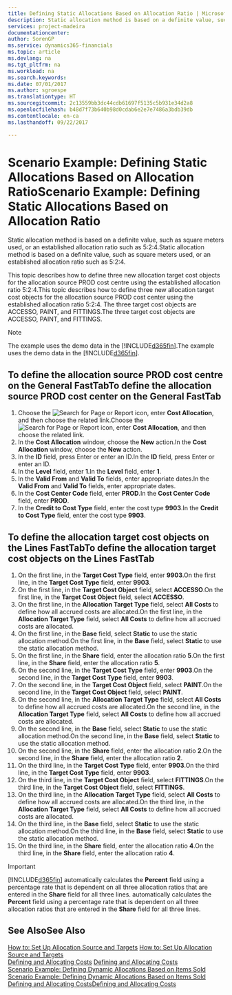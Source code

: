 ```yaml
---
title: Defining Static Allocations Based on Allocation Ratio | Microsoft Docs
description: Static allocation method is based on a definite value, such as square meters used, or an established allocation ratio such as 5:2:4.
services: project-madeira
documentationcenter: 
author: SorenGP
ms.service: dynamics365-financials
ms.topic: article
ms.devlang: na
ms.tgt_pltfrm: na
ms.workload: na
ms.search.keywords: 
ms.date: 07/01/2017
ms.author: sgroespe
ms.translationtype: HT
ms.sourcegitcommit: 2c13559bb3dc44cdb61697f5135c5b931e34d2a8
ms.openlocfilehash: b48d7f73b640b98d0cdab6e2e7e7486a3bdb39db
ms.contentlocale: en-ca
ms.lasthandoff: 09/22/2017

---
```

# <a name="scenario-example-defining-static-allocations-based-on-allocation-ratio"></a><span data-ttu-id="fb61f-103">Scenario Example: Defining Static Allocations Based on Allocation Ratio</span><span class="sxs-lookup"><span data-stu-id="fb61f-103">Scenario Example: Defining Static Allocations Based on Allocation Ratio</span></span>
<span data-ttu-id="fb61f-104">Static allocation method is based on a definite value, such as square meters used, or an established allocation ratio such as 5:2:4.</span><span class="sxs-lookup"><span data-stu-id="fb61f-104">Static allocation method is based on a definite value, such as square meters used, or an established allocation ratio such as 5:2:4.</span></span>  

<span data-ttu-id="fb61f-105">This topic describes how to define three new allocation target cost objects for the allocation source PROD cost centre using the established allocation ratio 5:2:4.</span><span class="sxs-lookup"><span data-stu-id="fb61f-105">This topic describes how to define three new allocation target cost objects for the allocation source PROD cost center using the established allocation ratio 5:2:4.</span></span> <span data-ttu-id="fb61f-106">The three target cost objects are ACCESSO, PAINT, and FITTINGS.</span><span class="sxs-lookup"><span data-stu-id="fb61f-106">The three target cost objects are ACCESSO, PAINT, and FITTINGS.</span></span>  

> [!NOTE]  
>  <span data-ttu-id="fb61f-107">The example uses the demo data in the [!INCLUDE[d365fin](includes/d365fin_md.md)].</span><span class="sxs-lookup"><span data-stu-id="fb61f-107">The example uses the demo data in the [!INCLUDE[d365fin](includes/d365fin_md.md)].</span></span>  

## <a name="to-define-the-allocation-source-prod-cost-center-on-the-general-fasttab"></a><span data-ttu-id="fb61f-108">To define the allocation source PROD cost centre on the General FastTab</span><span class="sxs-lookup"><span data-stu-id="fb61f-108">To define the allocation source PROD cost center on the General FastTab</span></span>  

1.  <span data-ttu-id="fb61f-109">Choose the ![Search for Page or Report](media/ui-search/search_small.png "Search for Page or Report icon") icon, enter **Cost Allocation**, and then choose the related link.</span><span class="sxs-lookup"><span data-stu-id="fb61f-109">Choose the ![Search for Page or Report](media/ui-search/search_small.png "Search for Page or Report icon") icon, enter **Cost Allocation**, and then choose the related link.</span></span>  
2.  <span data-ttu-id="fb61f-110">In the **Cost Allocation** window, choose the **New** action.</span><span class="sxs-lookup"><span data-stu-id="fb61f-110">In the **Cost Allocation** window, choose the **New** action.</span></span>  
3.  <span data-ttu-id="fb61f-111">In the **ID** field, press Enter or enter an ID.</span><span class="sxs-lookup"><span data-stu-id="fb61f-111">In the **ID** field, press Enter or enter an ID.</span></span>  
4.  <span data-ttu-id="fb61f-112">In the **Level** field, enter **1**.</span><span class="sxs-lookup"><span data-stu-id="fb61f-112">In the **Level** field, enter **1**.</span></span>  
5.  <span data-ttu-id="fb61f-113">In the **Valid From** and **Valid To** fields, enter appropriate dates.</span><span class="sxs-lookup"><span data-stu-id="fb61f-113">In the **Valid From** and **Valid To** fields, enter appropriate dates.</span></span>  
6.  <span data-ttu-id="fb61f-114">In the **Cost Center Code** field, enter **PROD**.</span><span class="sxs-lookup"><span data-stu-id="fb61f-114">In the **Cost Center Code** field, enter **PROD**.</span></span>  
7.  <span data-ttu-id="fb61f-115">In the **Credit to Cost Type** field, enter the cost type **9903**.</span><span class="sxs-lookup"><span data-stu-id="fb61f-115">In the **Credit to Cost Type** field, enter the cost type **9903**.</span></span>  

## <a name="to-define-the-allocation-target-cost-objects-on-the-lines-fasttab"></a><span data-ttu-id="fb61f-116">To define the allocation target cost objects on the Lines FastTab</span><span class="sxs-lookup"><span data-stu-id="fb61f-116">To define the allocation target cost objects on the Lines FastTab</span></span>  

1.  <span data-ttu-id="fb61f-117">On the first line, in the **Target Cost Type** field, enter **9903**.</span><span class="sxs-lookup"><span data-stu-id="fb61f-117">On the first line, in the **Target Cost Type** field, enter **9903**.</span></span>  
2.  <span data-ttu-id="fb61f-118">On the first line, in the **Target Cost Object** field, select **ACCESSO**.</span><span class="sxs-lookup"><span data-stu-id="fb61f-118">On the first line, in the **Target Cost Object** field, select **ACCESSO**.</span></span>  
3.  <span data-ttu-id="fb61f-119">On the first line, in the **Allocation Target Type** field, select **All Costs** to define how all accrued costs are allocated.</span><span class="sxs-lookup"><span data-stu-id="fb61f-119">On the first line, in the **Allocation Target Type** field, select **All Costs** to define how all accrued costs are allocated.</span></span>  
4.  <span data-ttu-id="fb61f-120">On the first line, in the **Base** field, select **Static** to use the static allocation method.</span><span class="sxs-lookup"><span data-stu-id="fb61f-120">On the first line, in the **Base** field, select **Static** to use the static allocation method.</span></span>  
5.  <span data-ttu-id="fb61f-121">On the first line, in the **Share** field, enter the allocation ratio **5**.</span><span class="sxs-lookup"><span data-stu-id="fb61f-121">On the first line, in the **Share** field, enter the allocation ratio **5**.</span></span>  
6.  <span data-ttu-id="fb61f-122">On the second line, in the **Target Cost Type** field, enter **9903**.</span><span class="sxs-lookup"><span data-stu-id="fb61f-122">On the second line, in the **Target Cost Type** field, enter **9903**.</span></span>  
7.  <span data-ttu-id="fb61f-123">On the second line, in the **Target Cost Object** field, select **PAINT**.</span><span class="sxs-lookup"><span data-stu-id="fb61f-123">On the second line, in the **Target Cost Object** field, select **PAINT**.</span></span>  
8.  <span data-ttu-id="fb61f-124">On the second line, in the **Allocation Target Type** field, select **All Costs** to define how all accrued costs are allocated.</span><span class="sxs-lookup"><span data-stu-id="fb61f-124">On the second line, in the **Allocation Target Type** field, select **All Costs** to define how all accrued costs are allocated.</span></span>  
9. <span data-ttu-id="fb61f-125">On the second line, in the **Base** field, select **Static** to use the static allocation method.</span><span class="sxs-lookup"><span data-stu-id="fb61f-125">On the second line, in the **Base** field, select **Static** to use the static allocation method.</span></span>  
10. <span data-ttu-id="fb61f-126">On the second line, in the **Share** field, enter the allocation ratio **2**.</span><span class="sxs-lookup"><span data-stu-id="fb61f-126">On the second line, in the **Share** field, enter the allocation ratio **2**.</span></span>  
11. <span data-ttu-id="fb61f-127">On the third line, in the **Target Cost Type** field, enter **9903**.</span><span class="sxs-lookup"><span data-stu-id="fb61f-127">On the third line, in the **Target Cost Type** field, enter **9903**.</span></span>  
12. <span data-ttu-id="fb61f-128">On the third line, in the **Target Cost Object** field, select **FITTINGS**.</span><span class="sxs-lookup"><span data-stu-id="fb61f-128">On the third line, in the **Target Cost Object** field, select **FITTINGS**.</span></span>  
13. <span data-ttu-id="fb61f-129">On the third line, in the **Allocation Target Type** field, select **All Costs** to define how all accrued costs are allocated.</span><span class="sxs-lookup"><span data-stu-id="fb61f-129">On the third line, in the **Allocation Target Type** field, select **All Costs** to define how all accrued costs are allocated.</span></span>  
14. <span data-ttu-id="fb61f-130">On the third line, in the **Base** field, select **Static** to use the static allocation method.</span><span class="sxs-lookup"><span data-stu-id="fb61f-130">On the third line, in the **Base** field, select **Static** to use the static allocation method.</span></span>  
15. <span data-ttu-id="fb61f-131">On the third line, in the **Share** field, enter the allocation ratio **4**.</span><span class="sxs-lookup"><span data-stu-id="fb61f-131">On the third line, in the **Share** field, enter the allocation ratio **4**.</span></span>  

> [!IMPORTANT]  
>  [!INCLUDE[d365fin](includes/d365fin_md.md)]<span data-ttu-id="fb61f-132"> automatically calculates the **Percent** field using a percentage rate that is dependent on all three allocation ratios that are entered in the **Share** field for all three lines.</span><span class="sxs-lookup"><span data-stu-id="fb61f-132"> automatically calculates the **Percent** field using a percentage rate that is dependent on all three allocation ratios that are entered in the **Share** field for all three lines.</span></span>  

## <a name="see-also"></a><span data-ttu-id="fb61f-133">See Also</span><span class="sxs-lookup"><span data-stu-id="fb61f-133">See Also</span></span>  
<span data-ttu-id="fb61f-134">[How to: Set Up Allocation Source and Targets](finance-how-to-set-up-allocation-source-and-targets.md) </span><span class="sxs-lookup"><span data-stu-id="fb61f-134">[How to: Set Up Allocation Source and Targets](finance-how-to-set-up-allocation-source-and-targets.md) </span></span>  
<span data-ttu-id="fb61f-135">[Defining and Allocating Costs](finance-define-and-allocate-costs.md) </span><span class="sxs-lookup"><span data-stu-id="fb61f-135">[Defining and Allocating Costs](finance-define-and-allocate-costs.md) </span></span>  
<span data-ttu-id="fb61f-136">[Scenario Example: Defining Dynamic Allocations Based on Items Sold](finance-scenario-example-defining-dynamic-allocations-based-on-items-sold.md) </span><span class="sxs-lookup"><span data-stu-id="fb61f-136">[Scenario Example: Defining Dynamic Allocations Based on Items Sold](finance-scenario-example-defining-dynamic-allocations-based-on-items-sold.md) </span></span>  
[<span data-ttu-id="fb61f-137">Defining and Allocating Costs</span><span class="sxs-lookup"><span data-stu-id="fb61f-137">Defining and Allocating Costs</span></span>](finance-define-and-allocate-costs.md)


